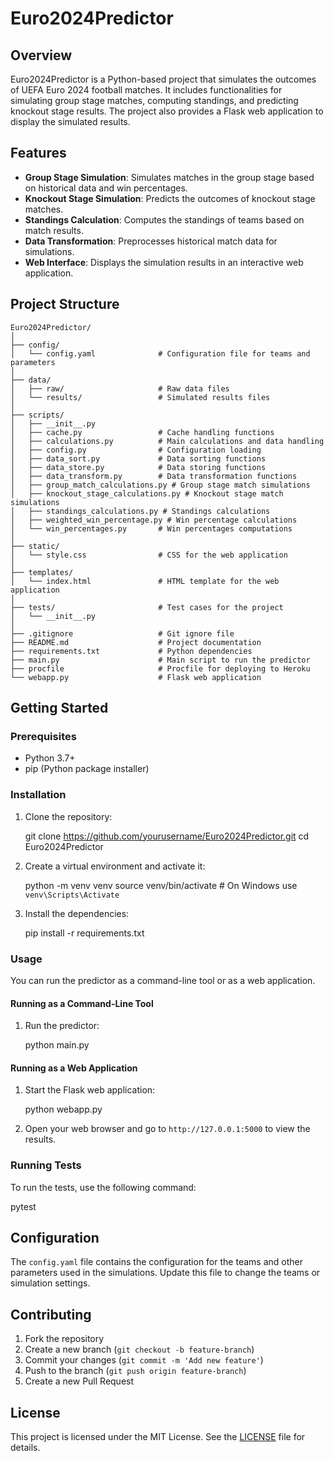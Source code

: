
# Euro2024Predictor

## Overview
Euro2024Predictor is a Python-based project that simulates the outcomes of UEFA Euro 2024 football matches. It includes functionalities for simulating group stage matches, computing standings, and predicting knockout stage results. The project also provides a Flask web application to display the simulated results.

## Features
- **Group Stage Simulation**: Simulates matches in the group stage based on historical data and win percentages.
- **Knockout Stage Simulation**: Predicts the outcomes of knockout stage matches.
- **Standings Calculation**: Computes the standings of teams based on match results.
- **Data Transformation**: Preprocesses historical match data for simulations.
- **Web Interface**: Displays the simulation results in an interactive web application.

## Project Structure
```
Euro2024Predictor/
│
├── config/
│   └── config.yaml              # Configuration file for teams and parameters
│
├── data/
│   ├── raw/                     # Raw data files
│   └── results/                 # Simulated results files
│
├── scripts/
│   ├── __init__.py
│   ├── cache.py                 # Cache handling functions
│   ├── calculations.py          # Main calculations and data handling
│   ├── config.py                # Configuration loading
│   ├── data_sort.py             # Data sorting functions
│   ├── data_store.py            # Data storing functions
│   ├── data_transform.py        # Data transformation functions
│   ├── group_match_calculations.py # Group stage match simulations
│   ├── knockout_stage_calculations.py # Knockout stage match simulations
│   ├── standings_calculations.py # Standings calculations
│   ├── weighted_win_percentage.py # Win percentage calculations
│   └── win_percentages.py       # Win percentages computations
│
├── static/
│   └── style.css                # CSS for the web application
│
├── templates/
│   └── index.html               # HTML template for the web application
│
├── tests/                       # Test cases for the project
│   └── __init__.py
│
├── .gitignore                   # Git ignore file
├── README.md                    # Project documentation
├── requirements.txt             # Python dependencies
├── main.py                      # Main script to run the predictor
├── procfile                     # Procfile for deploying to Heroku
└── webapp.py                    # Flask web application
```
## Getting Started

### Prerequisites
- Python 3.7+
- pip (Python package installer)

### Installation
1. Clone the repository:
   
   git clone https://github.com/yourusername/Euro2024Predictor.git
   cd Euro2024Predictor

2. Create a virtual environment and activate it:
   
   python -m venv venv
   source venv/bin/activate  # On Windows use `venv\Scripts\Activate`

3. Install the dependencies:
   
   pip install -r requirements.txt

### Usage
You can run the predictor as a command-line tool or as a web application.

#### Running as a Command-Line Tool
1. Run the predictor:
   
   python main.py

#### Running as a Web Application
1. Start the Flask web application:
   
   python webapp.py

2. Open your web browser and go to `http://127.0.0.1:5000` to view the results.

### Running Tests
To run the tests, use the following command:

pytest

## Configuration
The `config.yaml` file contains the configuration for the teams and other parameters used in the simulations. Update this file to change the teams or simulation settings.

## Contributing
1. Fork the repository
2. Create a new branch (`git checkout -b feature-branch`)
3. Commit your changes (`git commit -m 'Add new feature'`)
4. Push to the branch (`git push origin feature-branch`)
5. Create a new Pull Request

## License
This project is licensed under the MIT License. See the [LICENSE](LICENSE) file for details.
